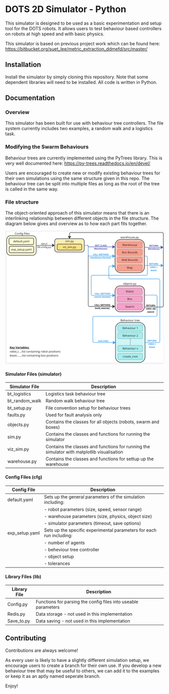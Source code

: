
# DOTS 2D Simulator - Python

This simulator is designed to be used as a basic experimentation and setup tool for the DOTS robots. It allows users to test behaviour based controllers on robots at high speed and with basic physics.

This simulator is based on previous project work which can be found here: https://bitbucket.org/suet_lee/metric_extraction_ddmefd/src/master/



## Installation

Install the simulator by simply cloning this repository. Note that some dependent libraries will need to be installed. All code is written in Python.


    
## Documentation

### Overview
This simulator has been built for use with behaviour tree controllers. The file system currently includes two examples, a random walk and a logistics task.

### Modifying the Swarm Behaviours 
Behaviour trees are currently implemented using the PyTrees library. This is very well documented here: https://py-trees.readthedocs.io/en/devel/

Users are encouraged to create new or modify existing behaviour trees for their own simulations using the same structure given in this repo. The behaviour tree can be split into multiple files as long as the root of the tree is called in the same way.

### File structure
The object-oriented approach of this simulator means that there is an interlinking relationship between different objects in the file structure. The diagram below gives and overview as to how each part fits together.

![File Structure](images/dot_2d_flow.jpg)


#### Simulator Files (simulator)
| Simulator File | Description                                                                                |
|----------------|--------------------------------------------------------------------------------------------|
| bt_logistics   | Logistics task behaviour tree                                                              |
| bt_random_walk | Random walk behaviour tree                                                                 |
| bt_setup.py    | File convention setup for behaviour trees                                                  |
| faults.py      | Used for fault analysis only                                                               |
| objects.py     | Contains the classes for all objects (robots, swarm and boxes)                             |
| sim.py         | Contains the classes and functions for running the simulator                               |
| viz_sim.py     | Contains the classes and functions for running the simulator with matplotlib visualisation |
| warehouse.py   | Contains the classes and functions for settup up the warehouse                             |

#### Config Files (cfg)

| Config File    | Description                                                          |
|----------------|----------------------------------------------------------------------|
| default.yaml   | Sets up the general parameters of the simulation including:          |
|                | - robot parameters (size, speed, sensor range)                       |
|                | - warehouse parameters (size, physics, object size)                  |
|                | - simulator parameters (timeout, save options)                       |
| exp_setup.yaml | Sets up the specific experimental parameters for each run including: |
|                | - number of agents                                                   |
|                | - beheviour tree controller                                          |
|                | - object setup                                                       |
|                | - tolerances                                                         |

#### Library Files (lib)

| Library File | Description                                                    |
|-------------|----------------------------------------------------------------|
| Config.py   | Functions for parsing the config files into useable parameters |
| Redis.py    | Data storage - not used in this implementation                 |
| Save_to.py  | Data saving - not used in this implementation                  |


## Contributing

Contributions are always welcome!

As every user is likely to have a slightly different simulation setup, we encourage users to create a branch for their own use. If you develop a new behaviour tree that may be useful to others, we can add it to the examples or keep it as an aptly named seperate branch.

Enjoy!
